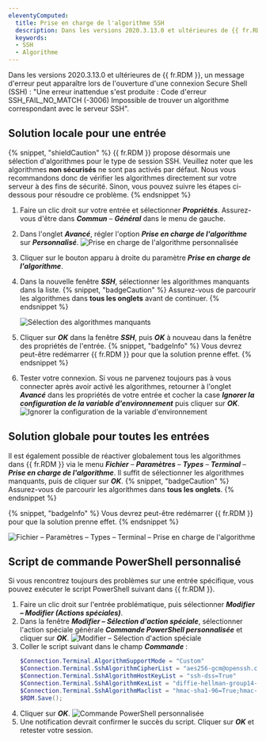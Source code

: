 ```yaml
---
eleventyComputed:
  title: Prise en charge de l'algorithme SSH
  description: Dans les versions 2020.3.13.0 et ultérieures de {{ fr.RDM }}, un message d'erreur peut apparaître lors de l'ouverture d'une connexion Secure Shell (SSH).
  keywords:
  - SSH
  - Algorithme
---
```

Dans les versions 2020.3.13.0 et ultérieures de {{ fr.RDM }}, un message d'erreur peut apparaître lors de l'ouverture d'une connexion Secure Shell (SSH) : "Une erreur inattendue s'est produite : Code d'erreur SSH_FAIL_NO_MATCH (-3006) Impossible de trouver un algorithme correspondant avec le serveur SSH".

## Solution locale pour une entrée
{% snippet, "shieldCaution" %}
{{ fr.RDM }} propose désormais une sélection d'algorithmes pour le type de session SSH. Veuillez noter que les algorithmes **non sécurisés** ne sont pas activés par défaut. Nous vous recommandons donc de vérifier les algorithmes directement sur votre serveur à des fins de sécurité. Sinon, vous pouvez suivre les étapes ci-dessous pour résoudre ce problème.
{% endsnippet %}

1. Faire un clic droit sur votre entrée et sélectionner ***Propriétés***. Assurez-vous d'être dans ***Commun*** – ***Général*** dans le menu de gauche.
1. Dans l'onglet ***Avancé***, régler l'option ***Prise en charge de l'algorithme*** sur ***Personnalisé***.
![Prise en charge de l'algorithme personnalisée](https://cdnweb.devolutions.net/docs/docs_en_kb_KB4653.png)
1. Cliquer sur le bouton apparu à droite du paramètre ***Prise en charge de l'algorithme***.
1. Dans la nouvelle fenêtre ***SSH***, sélectionner les algorithmes manquants dans la liste.
   {% snippet, "badgeCaution" %}
   Assurez-vous de parcourir les algorithmes dans **tous les onglets** avant de continuer.
   {% endsnippet %}

   ![Sélection des algorithmes manquants](https://cdnweb.devolutions.net/docs/docs_en_kb_KB2074.png)
5. Cliquer sur ***OK*** dans la fenêtre ***SSH***, puis ***OK*** à nouveau dans la fenêtre des propriétés de l'entrée.
   {% snippet, "badgeInfo" %}
   Vous devrez peut-être redémarrer {{ fr.RDM }} pour que la solution prenne effet.
   {% endsnippet %}
1. Tester votre connexion. Si vous ne parvenez toujours pas à vous connecter après avoir activé les algorithmes, retourner à l'onglet ***Avancé*** dans les propriétés de votre entrée et cocher la case ***Ignorer la configuration de la variable d'environnement*** puis cliquer sur ***OK***.
![Ignorer la configuration de la variable d'environnement](https://cdnweb.devolutions.net/docs/docs_en_kb_KB4702.png)

## Solution globale pour toutes les entrées
Il est également possible de réactiver globalement tous les algorithmes dans {{ fr.RDM }} via le menu ***Fichier*** – ***Paramètres*** – ***Types*** – ***Terminal*** – ***Prise en charge de l'algorithme***. Il suffit de sélectionner les algorithmes manquants, puis de cliquer sur ***OK***.
{% snippet, "badgeCaution" %}
Assurez-vous de parcourir les algorithmes dans **tous les onglets**.
{% endsnippet %}

{% snippet, "badgeInfo" %}
Vous devrez peut-être redémarrer {{ fr.RDM }} pour que la solution prenne effet.
{% endsnippet %}

![Fichier – Paramètres – Types – Terminal – Prise en charge de l'algorithme](https://cdnweb.devolutions.net/docs/docs_en_kb_KB4654.png)

## Script de commande PowerShell personnalisé
Si vous rencontrez toujours des problèmes sur une entrée spécifique, vous pouvez exécuter le script PowerShell suivant dans {{ fr.RDM }}.
1. Faire un clic droit sur l'entrée problématique, puis sélectionner ***Modifier – Modifier (Actions spéciales)***.
1. Dans la fenêtre ***Modifier – Sélection d'action spéciale***, sélectionner l'action spéciale générale ***Commande PowerShell personnalisée*** et cliquer sur ***OK***.
![Modifier – Sélection d'action spéciale](https://cdnweb.devolutions.net/docs/docs_en_kb_KB2131.png)
1. Coller le script suivant dans le champ ***Commande*** :
   ```powershell
   $Connection.Terminal.AlgorithmSupportMode = "Custom"
   $Connection.Terminal.SshAlgorithmCipherList = "aes256-gcm@openssh.com=True;aes128-gcm@openssh.com=True;aes128-cbc=True;aes192-cbc=True;aes256-cbc=True;rijndael-cbc@lysator.liu.se=True;3des-cbc=True"
   $Connection.Terminal.SshAlgorithmHostKeyList = "ssh-dss=True"
   $Connection.Terminal.SshAlgorithmKexList = "diffie-hellman-group14-sha1=True;diffie-hellman-group-exchange-sha1=True;diffie-hellman-group1-sha1=True"
   $Connection.Terminal.SshAlgorithmMaclist = "hmac-sha1-96=True;hmac-sha1=True;hmac-md5-96=True;hmac-md5=True"
   $RDM.Save();
   ```
1. Cliquer sur ***OK***.
![Commande PowerShell personnalisée](https://cdnweb.devolutions.net/docs/docs_en_kb_KB4758.png)
1. Une notification devrait confirmer le succès du script. Cliquer sur ***OK*** et retester votre session.
